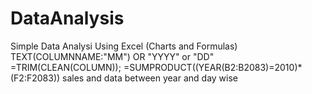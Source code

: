 # DataAnalysis
Simple Data Analysi Using Excel (Charts and Formulas)
TEXT(COLUMNNAME:"MM") OR "YYYY" or "DD"
=TRIM(CLEAN(COLUMN));
=SUMPRODUCT((YEAR(B2:B2083)=2010)*(F2:F2083)) sales and data between year and day
wise
